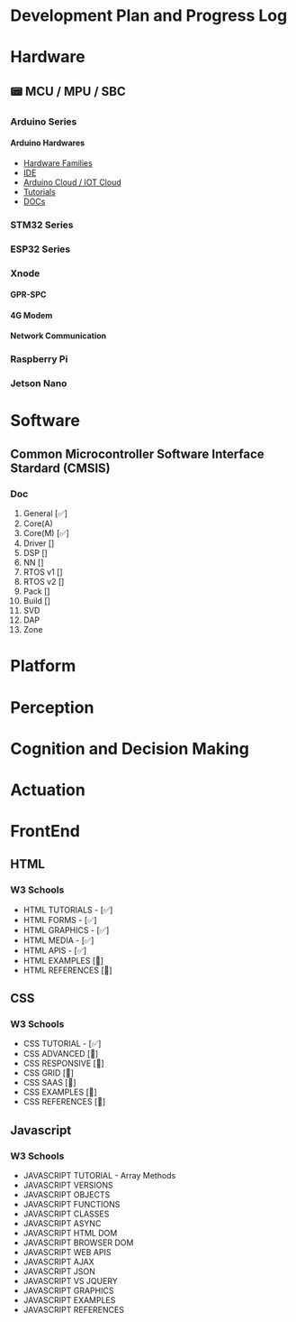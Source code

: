 # Development Plan and Progress Log

# Hardware

## 📟 MCU / MPU / SBC
### Arduino Series
#### Arduino Hardwares
- [Hardware Families](https://www.arduino.cc/en/hardware)
- [IDE](https://www.arduino.cc/en/software)
- [Arduino Cloud / IOT Cloud](https://cloud.arduino.cc/)
- [Tutorials](https://www.arduino.cc/en/Tutorial/HomePage)
- [DOCs](https://docs.arduino.cc/)

### STM32 Series

### ESP32 Series

### Xnode
#### GPR-SPC

#### 4G Modem

#### Network Communication

### Raspberry Pi

### Jetson Nano


# Software
## Common Microcontroller Software Interface Stardard (CMSIS)
### Doc
1. General [✅]
2. Core(A) 
3. Core(M) [✅]
4. Driver []
5. DSP []
6. NN []
7. RTOS v1 []
8. RTOS v2 []
9. Pack []
10. Build []
11. SVD
12. DAP
13. Zone

# Platform


# Perception

# Cognition and Decision Making

# Actuation

# FrontEnd
## HTML
### W3 Schools
- HTML TUTORIALS - [✅]
- HTML FORMS - [✅]
- HTML GRAPHICS - [✅]
- HTML MEDIA - [✅]
- HTML APIS - [✅]
- HTML EXAMPLES [🚧]
- HTML REFERENCES [🚧]

## CSS
### W3 Schools
- CSS TUTORIAL - [✅]
- CSS ADVANCED [🚧]
- CSS RESPONSIVE [🚧]
- CSS GRID [🚧]
- CSS SAAS [🚧]
- CSS EXAMPLES [🚧]
- CSS REFERENCES [🚧]

## Javascript
### W3 Schools
- JAVASCRIPT TUTORIAL - Array Methods
- JAVASCRIPT VERSIONS
- JAVASCRIPT OBJECTS
- JAVASCRIPT FUNCTIONS
- JAVASCRIPT CLASSES
- JAVASCRIPT ASYNC
- JAVASCRIPT HTML DOM
- JAVASCRIPT BROWSER DOM
- JAVASCRIPT WEB APIS
- JAVASCRIPT AJAX
- JAVASCRIPT JSON
- JAVASCRIPT VS JQUERY
- JAVASCRIPT GRAPHICS
- JAVASCRIPT EXAMPLES
- JAVASCRIPT REFERENCES

